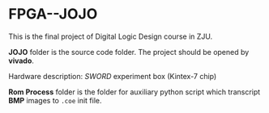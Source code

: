 # FPGA--JOJO
 This is the final project of  Digital Logic Design course in ZJU.

**JOJO** folder is the source code folder. The project should be opened by **vivado**.

Hardware description: *SWORD* experiment box (Kintex-7 chip)

**Rom Process** folder is the folder for auxiliary python script which transcript **BMP** images to `.coe` init file.

